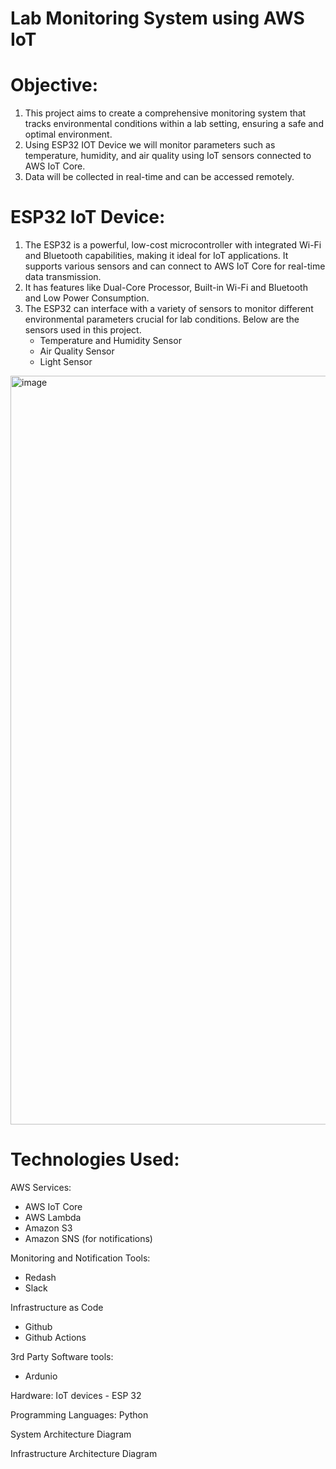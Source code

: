 # Lab Monitoring System using AWS IoT

# Objective:

1. This project aims to create a comprehensive monitoring system that tracks environmental conditions within a lab setting, ensuring a safe and optimal environment.
2. Using ESP32 IOT Device we will monitor parameters such as temperature, humidity, and air quality using IoT sensors connected to AWS IoT Core.
3. Data will be collected in real-time and can be accessed remotely.

# ESP32 IoT Device:

1. The ESP32 is a powerful, low-cost microcontroller with integrated Wi-Fi and Bluetooth capabilities, making it ideal for IoT applications. It supports various sensors and can connect to AWS IoT Core for real-time data transmission.
2. It has features like Dual-Core Processor, Built-in Wi-Fi and Bluetooth and Low Power Consumption.
3. The ESP32 can interface with a variety of sensors to monitor different environmental parameters crucial for lab conditions. Below are the sensors used in this project.
   - Temperature and Humidity Sensor
   - Air Quality Sensor
   - Light Sensor
<img width="1198" alt="image" src="https://github.com/user-attachments/assets/757c45cf-55ca-42c8-a566-4f67c5644d65">
   

# Technologies Used:

AWS Services:
* AWS IoT Core
* AWS Lambda
* Amazon S3
* Amazon SNS (for notifications)
  
Monitoring and Notification Tools:
* Redash
* Slack
  
Infrastructure as Code
* Github
* Github Actions
  
3rd Party Software tools:
* Ardunio

Hardware: 
IoT devices - ESP 32

Programming Languages: Python

System Architecture Diagram

Infrastructure Architecture Diagram


